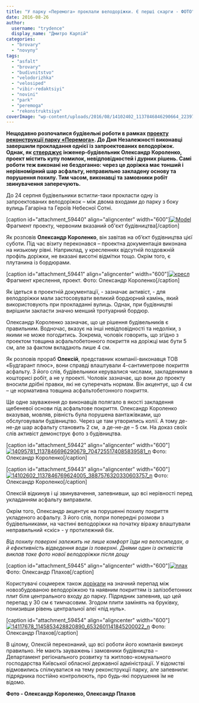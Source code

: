 ```yaml
---
title: "У парку «Перемога» проклали велодоріжки. Є перші скарги - ФОТО"
date: 2016-08-26
author: 
  username: "trydence"
  display_name: "Дмитро Карпій"
categories: 
  - "brovary"
  - "novyny"
tags: 
  - "asfalt"
  - "brovary"
  - "budivnitstvo"
  - "velodorizhka"
  - "velosiped"
  - "vibir-redaktsiyi"
  - "novini"
  - "park"
  - "peremoga"
  - "rekonstruktsiya"
coverImage: "wp-content/uploads/2016/08/14102402_1137846846290664_2239732261771071025_n.jpg"
---
```


**Нещодавно розпочалися будівельні роботи в рамках [проекту реконструкції парку «Перемога»](https://mpz.brovary.org/shho-hochut-zrobyty-z-parkom-peremoga-oprylyudneno-plan-rekonstruktsiyi-2/). До Дня Незалежності виконавці завершили прокладання однієї із запроектованих велодоріжок. Однак, як [стверджує](https://www.facebook.com/groups/brovary/permalink/1338949106135052/) інженер-будівельник Олександр Короленко, проект містить купу помилок, невідповідностей і дурних рішень. Самі роботи теж виконані не бездоганно: через це доріжка має тонший і нерівномірний шар асфальту, неправильно закладену основу та порушення похилу. Тим часом, виконавці та замовники робіт звинувачення заперечують.**

До 24 серпня будівельники встигли-таки прокласти одну із запроектованих велодоріжок – між двома входами до парку з боку вулиць Гагаріна та Героїв Небесної Сотні.

\[caption id="attachment\_59440" align="aligncenter" width="600"\][![Model](https://mpz.brovary.org/wp-content/uploads/2016/08/Park_GP_dlya-VKB.jpg)](https://mpz.brovary.org/wp-content/uploads/2016/08/Park_GP_dlya-VKB.jpg) Фрагмент проекту, червоним вказаний об'єкт будівництва\[/caption\]

Як розповів **Олександр Короленко**, він завітав на об’єкт будівництва цієї суботи. Під час візиту переконався – проектна документація виконана на низькому рівні. Наприклад, у кресленнях відсутній поздовжній профіль доріжки, не вказані висотні відмітки тощо. Окрім того, є плутанина із бордюрами.

\[caption id="attachment\_59441" align="aligncenter" width="600"\][![кресл](https://mpz.brovary.org/wp-content/uploads/2016/08/kresl.jpg)](https://mpz.brovary.org/wp-content/uploads/2016/08/kresl.jpg) Фрагмент креслення, проект. Фото: Олександр Короленко\[/caption\]

Як ідеться в проектній документації, - зазначає активіст, - для велодоріжки мали застосовувати великий бордюрний камінь, який використовують при прокладанні вулиць. Однак, при будівництві вирішили закласти значно менший тротуарний бордюр.

Олександр Короленко зазначає, що це рішення будівельників є правильним. Водночас, вказує на інші невідповідності та недоліки, з якими не може погодитись. Зокрема, чоловік говорить, що згідно з проектом товщина асфальтобетонного покриття на доріжці має бути 5 см, але за фактом вкладають лише 4 см.

Як розповів прораб **Олексій**, представник компанії-виконавця ТОВ «Будгарант плюс», вони справді влаштували 4-сантиметрове покриття асфальту. З його слів, будівельники керувалися числами, закладеними в кошторисі робіт, а не у проекті. Чоловік зазначає, що вони до проекту вносили дрібні правки, які не суперечать нормам. Він акцентує, що 4 см – це нормативна товщина асфальтобетонного покриття.

Ще одне зауваження до виконавців полягало в якості закладення щебеневої основи під асфальтове покриття. Олександр Короленко вказував, мовляв, рівність була порушена вантажівками, що обслуговували будівництво. Через це там утворились колії. А тому де-не-де шар асфальту становить 2 см,  а де-не-де – 5 см. На доказ своїх слів активіст демонструє фото з будівництва.

\[caption id="attachment\_59442" align="aligncenter" width="600"\][![14095781_1137846696290679_7047255174085839581_n](https://mpz.brovary.org/wp-content/uploads/2016/08/14095781_1137846696290679_7047255174085839581_n.jpg)](https://mpz.brovary.org/wp-content/uploads/2016/08/14095781_1137846696290679_7047255174085839581_n.jpg) Фото: Олександр Короленко\[/caption\]

\[caption id="attachment\_59443" align="aligncenter" width="600"\][![14102602_1137846769624005_3887576320330603757_n](https://mpz.brovary.org/wp-content/uploads/2016/08/14102602_1137846769624005_3887576320330603757_n.jpg)](https://mpz.brovary.org/wp-content/uploads/2016/08/14102602_1137846769624005_3887576320330603757_n.jpg) Фото: Олександр Короленко\[/caption\]

Олексій відкинув і ці звинувачення, запевнивши, що всі нерівності перед укладанням асфальту виправили.

Окрім того, Олександр акцентує на порушенні похилу покриття укладеного асфальту. З його слів, попри попередні розмови з будівельниками, на частині велодоріжки на початку віражу влаштували неправильний «скіс» - у протилежний бік.

_Від похилу поверхні залежить не лише комфорт їзди на велосипедах, а й ефективність відведення води із поверхні. Днями один із активістів виклав таке фото нової велодоріжки після дощу_

\[caption id="attachment\_59445" align="aligncenter" width="600"\][![плах](https://mpz.brovary.org/wp-content/uploads/2016/08/plah.jpg)](https://mpz.brovary.org/wp-content/uploads/2016/08/plah.jpg) Фото: Олександр Плахов\[/caption\]

Користувачі соцмереж також [дорікали](https://www.facebook.com/groups/brovary/permalink/1339740219389274/) на значний перепад між новозбудованою велодоріжкою та наявним покриттям із залізобетонних плит біля центрального входу до парку. Підрядник запевнив, що цей перепад у 30 см є тимчасовим. Згодом плити замінять на бруківку, понизивши рівень центральної алеї «під нуль».

\[caption id="attachment\_59454" align="aligncenter" width="600"\][![14117678_1145853428820890_6532601141845200022_n](https://mpz.brovary.org/wp-content/uploads/2016/08/14117678_1145853428820890_6532601141845200022_n.jpg)](https://mpz.brovary.org/wp-content/uploads/2016/08/14117678_1145853428820890_6532601141845200022_n.jpg) Фото: Олександр Плахов\[/caption\]

В цілому, Олексій переконаний, що всі роботи його компанія виконує правильно. Не мають зауважень і замовники будівництва – Департамент регіонального розвитку та житлово-комунального господарства Київської обласної державної адміністрації. У відомстві відмовились спілкуватися на тему реконструкції парку, але запевнили: підрядника постійно контролюють, про будь-які порушення їм не відомо.

**Фото - Олександр Короленко, Олександр Плахов**
